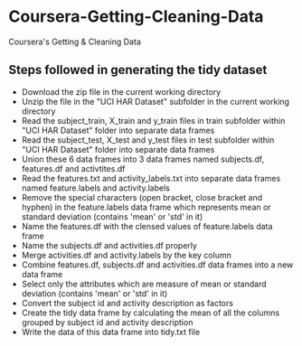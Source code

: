 Coursera-Getting-Cleaning-Data
==============================

Coursera's Getting &amp; Cleaning Data

## Steps followed in generating the tidy dataset

* Download the zip file in the current working directory
* Unzip the file in the "UCI HAR Dataset" subfolder in the current working directory
* Read the subject_train, X_train and y_train files in train  subfolder within "UCI HAR Dataset" folder into separate data frames
* Read the subject_test, X_test and y_test files in test subfolder within "UCI HAR Dataset" folder into separate data frames
* Union these 6 data frames into 3 data frames named subjects.df, features.df and activtites.df
* Read the features.txt and activity_labels.txt into separate data frames named feature.labels and activity.labels
*  Remove the special characters (open bracket, close bracket and hyphen) in the feature.labels data frame which represents mean or standard deviation (contains 'mean' or 'std' in it)
* Name the features.df with the clensed values of feature.labels data frame
* Name the subjects.df and activities.df properly
* Merge activities.df and activity.labels by the key column
* Combine features.df, subjects.df and activities.df data frames into a new data frame
* Select only the attributes which are measure of mean or standard deviation (contains 'mean' or 'std' in it)
* Convert the subject id and activity description as factors
* Create the tidy data frame by calculating the mean of all the columns grouped by subject id and activity description
* Write the data of this data frame into tidy.txt file
